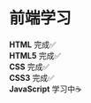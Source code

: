# 前端学习
**HTML** 完成✅<br>
**HTML5** 完成✅<br>
**CSS** 完成✅<br>
**CSS3** 完成✅ <br>
**JavaScript** 学习中☕️ <br> 
